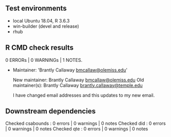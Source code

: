 ## Test environments

* local Ubuntu 18.04, R 3.6.3
* win-builder (devel and release)
* rhub

## R CMD check results

0 ERRORs | 0 WARNINGs | 1 NOTES.

* Maintainer: 'Brantly Callaway <bmcallaw@olemiss.edu>'

  New maintainer:
    Brantly Callaway <bmcallaw@olemiss.edu>
  Old maintainer(s):
    Brantly Callaway <brantly.callaway@temple.edu>

  I have changed email addresses and this updates to my new email.
  
## Downstream dependencies

Checked csabounds    : 0 errors | 0 warnings | 0 notes
Checked did          : 0 errors | 0 warnings  | 0 notes
Checked qte          : 0 errors | 0 warnings | 0 notes
